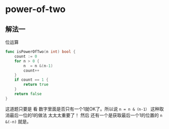 # power-of-two
## 解法一
位运算
```go
func isPowerOfTwo(n int) bool {
    count := 0
    for n > 0 {
        n  = n &(n-1)
        count++
    }
    if count == 1 {
        return true
    }
    return false
}
```

这道题只要是 看 数字里面是否只有一个1就OK了。所以说  `n = n &（n-1）` 这种取消最后一位的1的做法 太太太重要了！
然后 还有一个是获取最后一个1的位置的 `n &(-n)` 就是。
